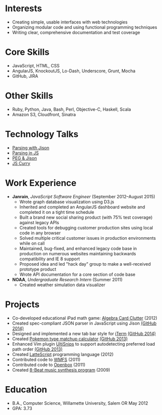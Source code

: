 # Interests

- Creating simple, usable interfaces with web technologies
- Organizing modular code and using functional programming techniques
- Writing clear, comprehensive documentation and test coverage

# Core Skills

- JavaScript, HTML, CSS
- AngularJS, KnockoutJS, Lo-Dash, Underscore, Grunt, Mocha
- GitHub, JIRA

# Other Skills

- Ruby, Python, Java, Bash, Perl, Objective-C, Haskell, Scala
- Amazon S3, Cloudfront, Sinatra

# Technology Talks

- [Parsing with Jison](http://mockbrian.com/talk/jison/#/)
- [Parsing in JS](http://mockbrian.com/talk/parsing-jison/#/)
- [PEG & Jison](http://mockbrian.com/talk/peg-jison/#/)
- [JS Curry](http://mockbrian.com/talk/js-curry/#/)


# Work Experience

- **Janrain**, *JavaScript Software Engineer* (September 2012–August 2015)
    - Wrote graph database visualization using D3.js
    - Inherited and completed an AngularJS dashboard website and completed it
      on a tight time schedule
    - Built a brand new social sharing product (with 75% test coverage) against
      legacy APIs
    - Created tools for debugging customer production sites using
      local code in any browser
    - Solved multiple critical customer issues in production
      environments while on call
    - Maintained, bug-fixed, and enhanced legacy code base in
      production on numerous websites maintaining backwards
      compatibility and IE 8 support
    - Proposed idea and led "hack day" group to make a
      well-received prototype product
    - Wrote API documentation for a core section of code base
- **NOAA**, *Undergraduate Research Intern* (Summer 2011)
    - Created weather simulation data visualizer

# Projects
- Co-developed educational iPad math game: [Algebra Card Clutter](http://itunes.apple.com/us/app/algebra-card-clutter/id549330499) (2012)
- Created spec-compliant JSON parser in JavaScript using Jison [(GitHub 2014)](https://github.com/saikobee/json-crumpet)
- Designed and implemented a new tab bar style for [iTerm](http://iterm2.com/) [(GitHub 2014)](https://github.com/gnachman/iTerm2/pull/185)
- Created [Pokemon type matchup calculator](http://mockbrian.com/pkmn/) [(GitHub 2013)](https://github.com/saikobee/pkmn-type-calc)
- Enhanced Vim plugin [UltiSnips](https://github.com/SirVer/ultisnips) to support autodetecting preferred load path
order [(GitHub 2013)](https://github.com/SirVer/ultisnips/pull/118)
- Created [LatteScript](http://mockbrian.com/lattescript/) programming language (2012)
- Contributed code to [WMFS](http://wmfs.info/) (2011)
- Contributed code to [Openbox](http://openbox.org/) (2011)
- Created [8-Beat music synthesis program](http://eight-beat.sf.net) (2009)

# Education

- B.A., Computer Science, Willamette University, Salem OR May 2012
- GPA: 3.73

